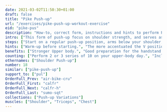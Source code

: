 ```yaml
---
date: 2021-03-02T11:50:30+01:00
draft: false
title: "Pike Push-up"
url: "/exercises/pike-push-up-workout-exercise"
eid: "pike-pus"
description: "How-to, correct form, instructions and hints to perform Pike Push-up. Similar exercises and video demo"
intro: ["This form of push-up focus on shoulder strength, and serves as hand-stand preparation. Both Elbows and shoulder are highly involved in this exercise, and upper back engaged.."]
steps: ["Start on a regular push-up position, arms below your shoulder, legs and arms straight.", "Walk a little with your feet, bringing them closer to your hands. Pull your hips up, making a V-shape. This is the start position.", "Bend your elbows away from your body, allowing the head to nearly touch the ground in between your hands.", "Inhale while going down.", "Straighten your elbows and arms again, returning to the original V-shape we started with.", "Exhale while going up."]
hints: ["Warm-up before starting.", "The more accentuated the V position, harder the exercise. Keep core and glutes engaged."]
benefits: ["Stronger Upper body.", "Good preparation for the handstand and pull-up."]
counting: ["Perform 2 or 3 series of 10 on your upper-body day.", "Include in your series of daily push-up to ensure regularity.", "Count repetitions in a long period, say month or trimester."]
othernames: ["Shoulder Push-up"]
number: 18
similar: ["pike-push-up"]
support_to: ["pul"]
OrderFull_Prev: "air-bike-cru"
OrderFull_First: "calfr"
OrderFull_Next: "calfr-h"
OrderFull_Last: "sumo-sqt"
collections: ["Push-up Variations"]
muscles: ["Shoulder", "Triceps", "Chest"]
---
```

